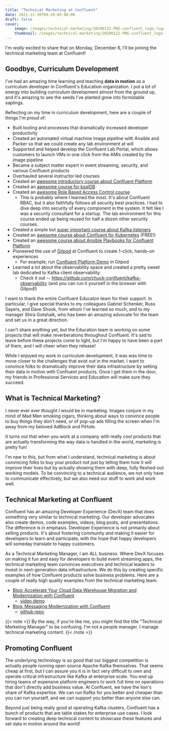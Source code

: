 ```yaml
---
title: "Technical Marketing at Confluent"
date: 2021-11-30T09:28:03-08:00
draft: false
cover:
    image: /images/technical-marketing/20200122-PNG-confluent_logo-logotype-denim.png
    thumbnail: /images/technical-marketing/20200122-PNG-confluent_logo-logotype-denim.png
---
```


I'm *really* excited to share that on Monday, December 6, I'll be joining the technical marketing team at Confluent!

## Goodbye, Curriculum Development

I've had an amazing time learning and teaching **data in motion** as a curriculum developer in Confluent's Education organization. I put a lot of energy into building curriculum development almost from the ground up, and it's amazing to see the seeds I've planted grow into formidable saplings.

Reflecting on my time in curriculum development, here are a couple of things I'm proud of:

* Built tooling and processes that dramatically increased developer productivity
* Created an automated virtual machine image pipeline with Ansible and Packer so that we could create any lab environment at will
* Supported and helped develop the Confluent Lab Portal, which allows customers to launch VMs in one click from the AMIs created by the image pipeline
* Became a subject matter expert in event streaming, security, and various Confluent products
* Overhauled several instructor led courses
* Created an [awesome introductory course about Confluent Platform](https://training.confluent.io/learningpath/install-confluent-platform)
* Created an [awesome course for ksqlDB](https://training.confluent.io/learningpath/create-an-event-streaming-app-with-ksqldb-using-confluent-platform)
* Created an [awesome Role Based Access Control course](https://training.confluent.io/learningpath/manage-access-to-confluent-platform-with-role-based-access-control)
  * This is probably where I learned the most. It's about Confluent RBAC, but it also faithfully follows all security best practices. I had to dive deep into security of every component in the system. It felt like I was a security consultant for a startup. The lab environment for this course ended up being reused for half a dozen other security courses.
* Created a simple but [super important course about Kafka listeners](https://training.confluent.io/learningpath/configure-broker-listeners-to-separate-cluster-traffic)
* Created an [awesome course about Confluent for Kubernetes](https://training.confluent.io/packagedetail/automate-deployment-with-confluent-for-kubernetes) (FREE!)
* Created an [awesome course about Ansible Playbooks for Confluent Platform](https://training.confluent.io/learningpath/automate-confluent-deployment-with-ansible)
* Pioneered the use of [Gitpod](https://gitpod.io) at Confluent to create 1-click, hands-on experiences
  * For example, run [Confluent Platform Demo](https://docs.confluent.io/platform/current/tutorials/cp-demo/docs/on-prem.html#gitpod) in Gitpod
* Learned a lot about the observability space and created a pretty sweet lab dedicated to Kafka client observability
  * Check it out -- https://github.com/chuck-confluent/kafka-observability (and you can run it yourself in the browser with Gitpod!)

I want to thank the entire Confluent Educaton team for their support. In particular, I give special thanks to my colleagues Gabriel Schenker, Russ Sayers, and Dave Shook, from whom I've learned so much, and to my manager Shira Gotshalk, who has been an amazing advocate for the team and set us in a great direction.

I can't share anything yet, but the Education team is working on some projects that will make reverberations throughout Confluent. It's sad to leave before these projects come to light, but I'm happy to have been a part of them, and I will cheer when they release!

While I enjoyed my work in curriculum development, it was was time to move closer to the challenges that exist out in the market. I want to convince folks to dramatically improve their data infrastructure by setting their data in motion with Confluent products. Once I get them in the door, my friends in Professional Services and Education will make sure they succeed.


## What is Technical Marketing?

I never ever ever thought I would be in marketing. Images conjure in my mind of Mad Men smoking cigars, thinking about ways to convince people to buy things they don't need, or of pop-up ads filling the screen when I'm away from my beloved AdBlock and PiHole.

It turns out that when you work at a company with really cool products that are actually transforming the way data is handled in the world, marketing is pretty fun!

I'm new to this, but from what I understand, technical marketing is about convincing folks to buy your product not just by telling them how it will improve their lives but by actually showing them with deep, fully fleshed-out working models. To be convincing to a technical audience, we not only have to communicate effectively, but we also need our stuff to work and work well.

## Technical Marketing at Confluent

<!-- ![meme](/images/technical-marketing/kafka-meme-1.jpg) -->

Confluent has an amazing Developer Experience (DevX) team that does something very similar to technical marketing. Our developer advocates also create demos, code examples, videos, blog posts, and presentations. The difference is in emphasis. Developer Experience is not primarily about selling products. It's about fostering community and making it easier for developers to learn and participate, with the hope that happy developers will someday translate to happy customers.

As a Technical Marketing Manager, I am ALL business. Where DevX focuses on making it fun and easy for developers to build event streaming apps, the technical marketing team convinces executives and technical leaders to invest in next-generation data infrastructure. We do this by creating specific examples of how Confluent products solve business problems. Here are a couple of really high quality examples from the technical marketing team:

* [Blog: Accelerate Your Cloud Data Warehouse Migration and Modernization with Confluent](https://www.confluent.io/blog/simplify-cloud-data-warehouse-migrations-with-confluent-data-solutions/)
  * [video demo](https://youtu.be/KD5reXjosbs)
* [Blog: Messaging Modernization with Confluent](https://www.confluent.io/blog/modern-messaging-and-data-integration-with-confluent/)
  * [github repo](https://github.com/confluentinc/pmm/tree/master/messaging-modernization)


{{< note >}}
By the way, if you're like me, you might find the title "Technical Marketing Manager" to be confusing. I'm not a people manager. I manage technical marketing content.
{{< /note >}}


## Promoting Confluent

<!-- ![meme](/images/technical-marketing/kafka-meme-2.jpg) -->

The underlying technology is so good that our biggest competition is actually people running open source Apache Kafka themselves. That seems cheap at first, but I can assure you it is in fact very difficult to own and operate critical infrastructure like Kafka at enterprise scale. You end up hiring teams of expensive platform engineers to work full time on operations that don't directly add business value. At Confluent, we have the lion's share of Kafka expertise. We can run Kafka for you better and cheaper than you can run yourself, and we can support you better than anyone else can.

Beyond just being really good at operating Kafka clusters, Confluent has a bunch of products that are table stakes for enterprise use cases. I look forward to creating deep technical content to showcase these features and set data in motion around the world!